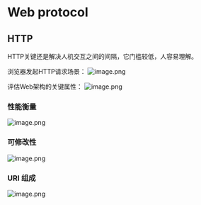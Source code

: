 # Web protocol

## HTTP

HTTP关键还是解决人机交互之间的间隔，它门槛较低，人容易理解。

浏览器发起HTTP请求场景：
![image.png](https://s2.loli.net/2023/02/25/kEMB17mq6eWxLcD.png)

评估Web架构的关键属性：
![image.png](https://s2.loli.net/2023/02/26/rujgiNbSt6WOd9U.png)

### 性能衡量

![image.png](https://s2.loli.net/2023/02/26/tJ39E4CHG8cfQ1d.png)

### 可修改性

![image.png](https://s2.loli.net/2023/02/26/yugrtWdUj6nhJAE.png)

### URI 组成

![image.png](https://s2.loli.net/2023/02/26/cw5dEC8UrWtFAZJ.png)